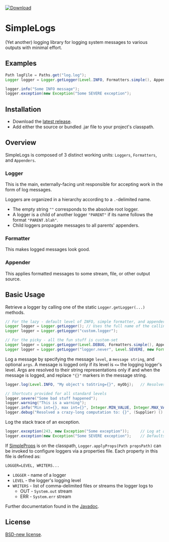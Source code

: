 [![Download](https://api.bintray.com/packages/kkorolyov/java/simple-logs/images/download.svg) ](https://bintray.com/kkorolyov/java/simple-logs/_latestVersion)

# SimpleLogs
(Yet another) logging library for logging system messages to various outputs with minimal effort.

## Examples
```java
Path logFile = Paths.get("log.log");
Logger logger = Logger.getLogger(Level.INFO, Formatters.simple(), Appenders.file(logFile, Level.INFO));

logger.info("Some INFO message");
logger.exception(new Exception("Some SEVERE exception");
```

## Installation
* Download the [latest release](https://github.com/kkorolyov/SimpleLogs/releases/latest).
* Add either the source or bundled .jar file to your project's classpath.

## Overview
SimpleLogs is composed of 3 distinct working units: `Loggers`, `Formatters`, and `Appenders`.

### Logger
This is the main, externally-facing unit responsible for accepting work in the form of log messages.

Loggers are organized in a hierarchy according to a `.`-delimited name.
* The empty string `""` corresponds to the absolute root logger.
* A logger is a child of another logger `"PARENT"` if its name follows the format `"PARENT.blah"`.
* Child loggers propagate messages to all parents' appenders.

### Formatter
This makes logged messages look good.

### Appender
This applies formatted messages to some stream, file, or other output source.

## Basic Usage
Retrieve a logger by calling one of the static `Logger.getLogger(...)` methods.
```java
// For the lazy - default level of INFO, simple formatter, and appender to System.err
Logger logger = Logger.getLogger();	// Uses the full name of the calling class as its name
Logger logger = Logger.getLogger("custom.logger");

// For the picky - all the fun stuff is custom-set
Logger logger = Logger.getLogger(Level.DEBUG, Formatters.simple(), Appenders.out());	// Uses the full name of the calling class as its name
Logger logger = Logger.getLogger("logger.never", Level.SEVERE, new Formatter() {...}, new Appender(Level.WARNING) {...});
```
Log a message by specifying the message `level`, a `message string`, and optional `args`.
A message is logged only if its level is `<=` the logging logger's level.
Args are resolved to their string representations only if and when the message is logged, and replace `"{}"` markers in the message string.
```java
logger.log(Level.INFO, "My object's toString={}", myObj);	// Resolves to "My object's toString=THIS_IS_MY_OBJ"

// Shortcuts provided for all standard levels
logger.severe("Some bad stuff happened");
logger.warning("This is a warning");
logger.info("Min int={}, max int={}", Integer.MIN_VALUE, Integer.MAX_VALUE);
logger.debug("Resolved a crazy-long computation to: {}", (Supplier) () -> "A" + "B");	// Suppliers are args too!
```
Log the stack trace of an exception.
```java
logger.exception(243, new Exception("Some exception"));		// Log at a custom level
logger.exception(new Exception("Some SEVERE exception");	// Defaults to SEVERE level
```
If [SimpleProps](https://github.com/kkorolyov/SimpleProps) is on the classpath, `Logger.applyProps(Path propsPath)` can be invoked to configure loggers via a properties file.
Each property in this file is defined as:

`LOGGER=LEVEL, WRITERS...`
* `LOGGER` - name of a logger
* `LEVEL` - the logger's logging level
* `WRITERS` - list of comma-delimited files or streams the logger logs to
	* OUT - `System.out` stream
	* ERR - `System.err` stream

Further documentation found in the [Javadoc](https://kkorolyov.github.io/SimpleLogs).

## License
[BSD-new license](LICENSE).  
